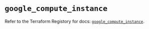 # `google_compute_instance`

Refer to the Terraform Registory for docs: [`google_compute_instance`](https://registry.terraform.io/providers/hashicorp/google/4.63.1/docs/resources/compute_instance).
